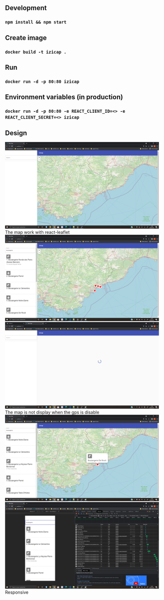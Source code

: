 ## Development

### `npm install && npm start`

## Create image

### `docker build -t izicap .`

## Run

### `docker run -d -p 80:80 izicap`

## Environment variables (in production)

### `docker run -d -p 80:80 -e REACT_CLIENT_ID=<> -e REACT_CLIENT_SECRET=<> izicap`

## Design

![alt text](https://github.com/06tom06/izicap/blob/main/rapport/img1.png)
The map work with react-leaflet
![alt text](https://github.com/06tom06/izicap/blob/main/rapport/img2.png)
![alt text](https://github.com/06tom06/izicap/blob/main/rapport/img3.png)
The map is not display when the gps is disable
![alt text](https://github.com/06tom06/izicap/blob/main/rapport/img4.png)
![alt text](https://github.com/06tom06/izicap/blob/main/rapport/img5.png)
Responsive



